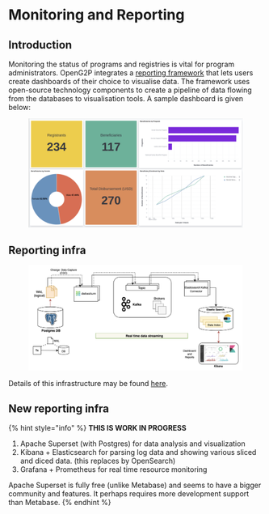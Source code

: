 # Monitoring and Reporting

## Introduction

Monitoring the status of programs and registries is vital for program administrators. OpenG2P integrates a [reporting framework](https://github.com/mosip/reporting) that lets users create dashboards of their choice to visualise data. The framework uses open-source technology components to create a pipeline of data flowing from the databases to visualisation tools. A sample dashboard is given below:

<figure><img src="../../.gitbook/assets/reporting-dashboard.png" alt=""><figcaption></figcaption></figure>

## Reporting infra

<figure><img src="../../.gitbook/assets/reporting-infra (1).png" alt=""><figcaption></figcaption></figure>

Details of this infrastructure may be found [here](https://github.com/mosip/reporting).

## New reporting infra

{% hint style="info" %}
**THIS IS WORK IN PROGRESS**

1. Apache Superset (with Postgres) for data analysis and visualization
2. Kibana + Elasticsearch for parsing log data and showing various sliced and diced data. (this replaces by OpenSearch)
3. Grafana + Prometheus for real time resource monitoring

Apache Superset is fully free (unlike Metabase) and seems to have a bigger community and features. It perhaps requires more development support than Metabase.
{% endhint %}
